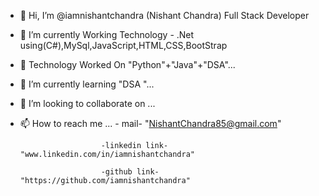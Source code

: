 - 👋 Hi, I’m @iamnishantchandra (Nishant Chandra) Full Stack Developer
- 👀 I’m currently Working Technology - .Net using(C#),MySql,JavaScript,HTML,CSS,BootStrap
- 👀 Technology Worked On "Python"+"Java"+"DSA"...
- 🌱 I’m currently learning "DSA "...
- 💞️ I’m looking to collaborate on ...
- 📫 How to reach me ...   - mail- "NishantChandra85@gmail.com"
                        
                        -linkedin link- "www.linkedin.com/in/iamnishantchandra"
                        
                        -github link- "https://github.com/iamnishantchandra"

<!---
NishantChandra85/NishantChandra85 is a ✨ special ✨ repository because its `README.md` (this file) appears on your GitHub profile.
You can click the Preview link to take a look at your changes.
--->
